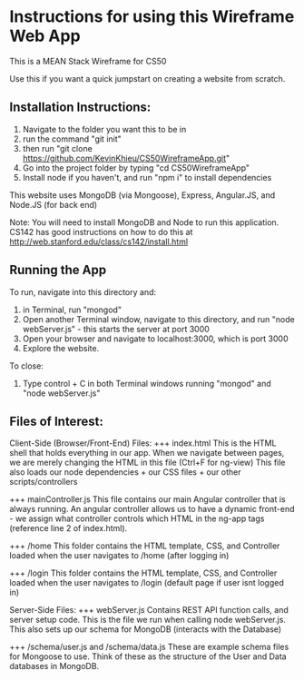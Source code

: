 # Instructions for using this Wireframe Web App
This is a MEAN Stack Wireframe for CS50

Use this if you want a quick jumpstart on creating a website from scratch.

## Installation Instructions:
1. Navigate to the folder you want this to be in
2. run the command "git init"
3. then run "git clone https://github.com/KevinKhieu/CS50WireframeApp.git"
4. Go into the project folder by typing "cd CS50WireframeApp" 
5. Install node if you haven't, and run "npm i" to install dependencies

This website uses MongoDB (via Mongoose), Express, Angular.JS, and Node.JS (for back end)

Note: You will need to install MongoDB and Node to run this application. CS142 has good instructions on how to do this at http://web.stanford.edu/class/cs142/install.html

## Running the App
To run, navigate into this directory and:
1. in Terminal, run "mongod"
2. Open another Terminal window, navigate to this directory, and run "node webServer.js" - this starts the server at port 3000
3. Open your browser and navigate to localhost:3000, which is port 3000
4. Explore the website.

To close:
1. Type control + C in both Terminal windows running "mongod" and "node webServer.js"

## Files of Interest:
Client-Side (Browser/Front-End) Files:
+++ index.html
This is the HTML shell that holds everything in our app. When we navigate between pages, we are merely changing the HTML in this file (Ctrl+F for ng-view)
This file also loads our node dependencies + our CSS files + our other scripts/controllers

+++ mainController.js
This file contains our main Angular controller that is always running. An angular controller allows us to have a dynamic front-end - we assign what controller controls which HTML in the ng-app tags (reference line 2 of index.html).

+++ /home
This folder contains the HTML template, CSS, and Controller loaded when the user navigates to /home (after logging in)

+++ /login
This folder contains the HTML template, CSS, and Controller loaded when the user navigates to /login (default page if user isnt logged in)

Server-Side Files:
+++ webServer.js
Contains REST API function calls, and server setup code. This is the file we run when calling node webServer.js.
This also sets up our schema for MongoDB (interacts with the Database)

+++ /schema/user.js and /schema/data.js
These are example schema files for Mongoose to use. Think of these as the structure of the User and Data databases in MongoDB.
